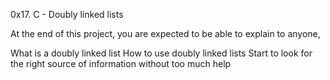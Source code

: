 0x17. C - Doubly linked lists

At the end of this project, you are expected to be able to explain to anyone,

What is a doubly linked list
How to use doubly linked lists
Start to look for the right source of information without too much help